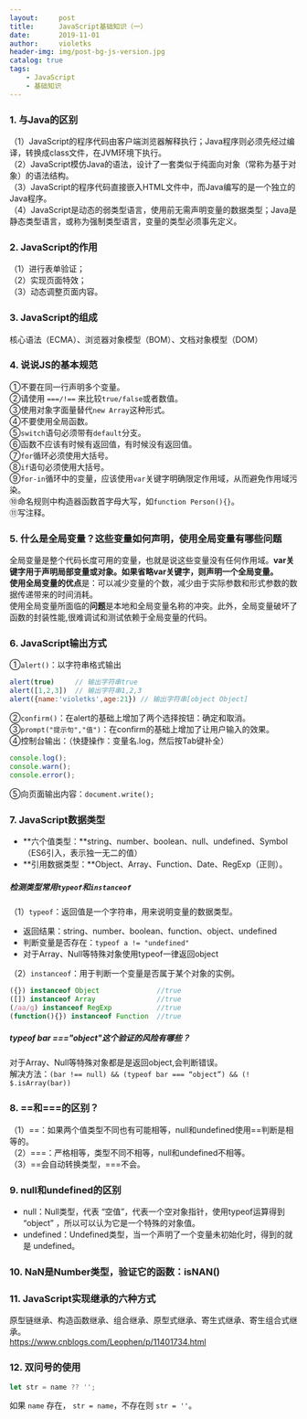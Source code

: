 ```yaml
---
layout:     post
title:      JavaScript基础知识（一）
date:       2019-11-01
author:     violetks
header-img: img/post-bg-js-version.jpg
catalog: true
tags:
    - JavaScript
    - 基础知识
---
```


### 1. 与Java的区别
（1）JavaScript的程序代码由客户端浏览器解释执行；Java程序则必须先经过编译，转换成class文件，在JVM环境下执行。<br>
（2）JavaScript模仿Java的语法，设计了一套类似于纯面向对象（常称为基于对象）的语法结构。<br>
（3）JavaScript的程序代码直接嵌入HTML文件中，而Java编写的是一个独立的Java程序。<br>
（4）JavaScript是动态的弱类型语言，使用前无需声明变量的数据类型；Java是静态类型语言，或称为强制类型语言，变量的类型必须事先定义。<br>

### 2. JavaScript的作用
（1）进行表单验证；<br>
（2）实现页面特效；<br>
（3）动态调整页面内容。<br>

### 3. JavaScript的组成
核心语法（ECMA）、浏览器对象模型（BOM）、文档对象模型（DOM）

### 4. 说说JS的基本规范
①不要在同一行声明多个变量。<br>
②请使用 `===/!==` 来比较`true/false`或者数值。<br>
③使用对象字面量替代`new Array`这种形式。<br>
④不要使用全局函数。<br>
⑤`switch`语句必须带有`default`分支。<br>
⑥函数不应该有时候有返回值，有时候没有返回值。<br>
⑦`for`循环必须使用大括号。<br>
⑧`if`语句必须使用大括号。<br>
⑨`for-in`循环中的变量，应该使用`var`关键字明确限定作用域，从而避免作用域污染。<br>
⑩命名规则中构造器函数首字母大写，如`function Person(){}`。<br>
⑪写注释。<br>

### 5. 什么是全局变量？这些变量如何声明，使用全局变量有哪些问题
全局变量是整个代码长度可用的变量，也就是说这些变量没有任何作用域。**var关键字用于声明局部变量或对象。**如果省略var关键字，则声明一个全局变量。<br>
使用全局变量的**优点**是：可以减少变量的个数，减少由于实际参数和形式参数的数据传递带来的时间消耗。<br>
使用全局变量所面临的**问题**是本地和全局变量名称的冲突。此外，全局变量破坏了函数的封装性能,很难调试和测试依赖于全局变量的代码。<br>

### 6. JavaScript输出方式
①`alert()`：以字符串格式输出<br>
```javascript
alert(true)     // 输出字符串true
alert([1,2,3])  // 输出字符串1,2,3
alert({name:'violetks',age:21}) // 输出字符串[object Object]
```

②`confirm()`：在alert的基础上增加了两个选择按钮：确定和取消。<br>
③`prompt("提示句","值")`：在confirm的基础上增加了让用户输入的效果。<br>
④控制台输出：（快捷操作：变量名.log，然后按Tab键补全）<br>
```javascript
console.log();
console.warn();
console.error();
```
⑤向页面输出内容：`document.write();`

### 7. JavaScript数据类型
- **六个值类型：**string、number、boolean、null、undefined、Symbol（ES6引入，表示独一无二的值）
- **引用数据类型：**Object、Array、Function、Date、RegExp（正则）。

##### 检测类型常用`typeof`和`instanceof`
（1）`typeof`：返回值是一个字符串，用来说明变量的数据类型。<br>
- 返回结果：string、number、boolean、function、object、undefined
- 判断变量是否存在：`typeof a != "undefined"`
- 对于Array、Null等特殊对象使用typeof一律返回object

（2）`instanceof`：用于判断一个变量是否属于某个对象的实例。<br>
```javascript
({}) instanceof Object              //true
([]) instanceof Array               //true
(/aa/g) instanceof RegExp           //true
(function(){}) instanceof Function  //true
```

##### typeof bar ==="object"这个验证的风险有哪些？
对于Array、Null等特殊对象都是是返回object,会判断错误。<br>
解决方法：`(bar !== null) && (typeof bar === “object”) && (! $.isArray(bar))`

### 8. ==和===的区别？
（1）==：如果两个值类型不同也有可能相等，null和undefined使用==判断是相等的。<br>
（2）===：严格相等，类型不同不相等，null和undefined不相等。<br>
（3）==会自动转换类型，===不会。<br>

### 9. null和undefined的区别
- null：Null类型，代表 “空值”，代表一个空对象指针，使用typeof运算得到 “object” ，所以可以认为它是一个特殊的对象值。
- undefined：Undefined类型，当一个声明了一个变量未初始化时，得到的就是 undefined。

### 10. NaN是Number类型，验证它的函数：isNAN()

### 11. JavaScript实现继承的六种方式
原型链继承、构造函数继承、组合继承、原型式继承、寄生式继承、寄生组合式继承。<br>
https://www.cnblogs.com/Leophen/p/11401734.html

### 12. 双问号的使用

```javascript
let str = name ?? '';
```
如果 `name` 存在， `str = name`，不存在则 `str = ''`。